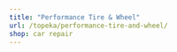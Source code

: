```yaml
---
title: "Performance Tire & Wheel"
url: /topeka/performance-tire-and-wheel/
shop: car repair
---
```

